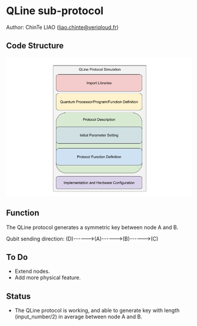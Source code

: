 # QLine sub-protocol
Author: ChinTe LIAO (liao.chinte@veriqloud.fr)

## Code Structure
![QLineSubProtocolCodeStructure](https://github.com/h-oll/netsquid-private/blob/master/QLine/QLine.png)

## Function
The QLine protocol generates a symmetric key between node A and B.

Qubit sending direction:
(D)------>(A)------>(B)------>(C)

## To Do
- Extend nodes.
- Add more physical feature.

## Status
- The QLine protocol is working, and able to generate key with length (input_number/2) in average between node A and B.
